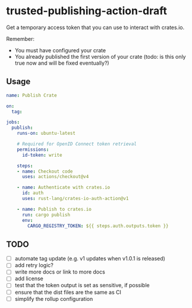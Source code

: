 # trusted-publishing-action-draft

Get a temporary access token that you can use to interact with crates.io.

Remember:
- You must have configured your crate
- You already published the first version of your crate (todo: is this only true now and will be fixed eventually?)

## Usage

```yaml
name: Publish Crate

on:
  tag:

jobs:
  publish:
    runs-on: ubuntu-latest

    # Required for OpenID Connect token retrieval
    permissions:
      id-token: write

    steps:
    - name: Checkout code
      uses: actions/checkout@v4

    - name: Authenticate with crates.io
      id: auth
      uses: rust-lang/crates-io-auth-action@v1

    - name: Publish to crates.io
      run: cargo publish
      env:
        CARGO_REGISTRY_TOKEN: ${{ steps.auth.outputs.token }}
```

## TODO

- [ ] automate tag update (e.g. v1 updates when v1.0.1 is released)
- [ ] add retry logic?
- [ ] write more docs or link to more docs
- [ ] add license
- [ ] test that the token output is set as sensitive, if possible
- [ ] ensure that the dist files are the same as CI
- [ ] simplify the rollup configuration
